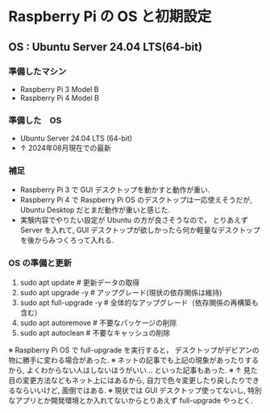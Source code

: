 # Raspberry Pi の OS と初期設定
## OS : Ubuntu Server 24.04 LTS(64-bit)

### 準備したマシン
+ Raspberry Pi 3 Model B
+ Raspberry Pi 4 Model B

### 準備した　OS
+ Ubuntu Server 24.04 LTS (64-bit)
+ ↑ 2024年08月現在での最新

### 補足
+ Raspberry Pi 3 で GUI デスクトップを動かすと動作が重い.
+ Raspberry Pi 4 で Raspberry Pi OS のデスクトップは一応使えそうだが, Ubuntu Desktop だとまだ動作が重いと感じた.
+ 実験内容でやりたい設定が Ubuntu の方が良さそうなので， とりあえず Server を入れて, GUI デスクトップが欲しかったら何か軽量なデスクトップを後からみつくろって入れる.

### OS の準備と更新
1. sudo apt update            # 更新データの取得
2. sudo apt upgrade -y        # アップグレード(現状の依存関係は維持)
3. sudo apt full-upgrade -y   # 全体的なアップグレード（依存関係の再構築も含む）
4. sudo apt autoremove        # 不要なパッケージの削除
5. sudo apt autoclean         # 不要なキャッシュの削除

※ Raspberry Pi OS で full-upgrade を実行すると， デスクトップがデビアンの物に勝手に変わる場合があった.
※ ネットの記事でも上記の現象があったりするから, よくわからない人はしないほうがいい... といった記事もあった.
※ ↑ 見た目の変更方法などもネット上にはあるから, 自力で色々変更したり戻したりできるならいいけど, 面倒ではある.
※ 現状では GUI デスクトップ使ってないし, 特別なアプリとか開発環境とか入れてないからとりあえず full-upgrade やっとく. 
